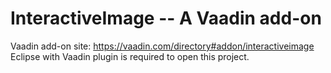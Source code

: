 InteractiveImage -- A Vaadin add-on
===================================

Vaadin add-on site: https://vaadin.com/directory#addon/interactiveimage
Eclipse with Vaadin plugin is required to open this project.
